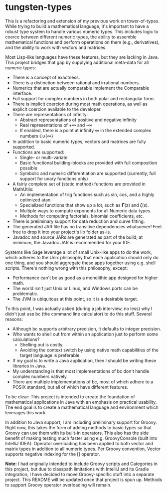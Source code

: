# tungsten-types
This is a refactoring and extension of my previous work on tower-of-types.
While trying to build a mathematical language, it's important to have a
robust type system to handle various numeric types.  This includes logic
to coerce between different numeric types, the ability to assemble
mathematical functions and perform operations on them (e.g., derivatives),
and the ability to work with vectors and matrices.

Most Lisp-like languages have these features, but they are lacking in Java.
This project bridges that gap by supplying additional meta-data for all
numeric types:
* There is a concept of exactness.
* There is a distinction between rational and irrational numbers.
* Numerics that are actually comparable implement the Comparable interface.
* Full support for complex numbers in both polar and rectangular form.
* There is implicit coercion during most math operations, as well as explicit coercion available to the developer.
* There are representations of infinity:
  * Abstract representations of positive and negative infinity
  * Real representations of +∞ and -∞
  * If enabled, there is a point at infinity ∞ in the extended complex numbers ℂ∪{∞}
* In addition to basic numeric types, vectors and matrices are fully supported.
* Functions are supported:
  * Single- or multi-variate
  * Basic functional building-blocks are provided with full composition possible
  * Symbolic and numeric differentiation are supported (currently, full support for unary functions only)
* A fairly complete set of (static method) functions are provided in MathUtils:
  * An implementation of trig functions such as sin, cos, and a highly optimized atan.
  * Specialized functions that show up a lot, such as 𝚪(z) and 𝜁(s).
  * Multiple ways to compute exponents for all Numeric data types.
  * Methods for computing factorials, binomial coefficients, etc.
* There is preliminary support for data reduction and curve fitting.
* The generated JAR file has no transitive dependencies whatsoever! Feel free to drop it into your project's lib folder as-is.
* Javadoc and source JARs are generated as part of the build; at minimum, the Javadoc JAR is recommended for your IDE.

Systems like Sage leverage a lot of small Unix-like apps to do the work,
which adheres to the Unix philosophy that each application should only do
one thing, and you should aggregate these apps together using e.g. shell
scripts.  There's nothing wrong with this philosophy, except:
* Performance can't be as good as a monolithic app designed for higher math.
* The world isn't just Unix or Linux, and Windows ports can be problematic.
* The JVM is ubiquitous at this point, so it is a desirable target.

To this point, I was actually asked (during a job interview, no less) why
I didn't just use bc (the command line calculator) to do this stuff.
Several reasons:
* Although bc supports arbitrary precision, it defaults to integer precision.
* Who wants to shell out from within an application just to perform some calculations?
    * Shelling out is costly.
    * Avoiding the context switch by using native math capabilities of the target language is preferable.
* If my goal is to write a Java application, then I should be writing these libraries in Java.
* My understanding is that most implementations of bc don't handle complex numbers natively.
* There are multiple implementations of bc, most of which adhere to a POSIX standard, but all of which have different features.

To be clear: This project is intended to create the foundation of mathematical
applications in Java with an emphasis on practical usability.  The end goal is
to create a mathematical language and environment which leverages this work.

In addition to Java support, I am including preliminary support for Groovy. Right now, this
takes the form of adding methods to basic types so that Groovy can use them with its
built-in operators. This also has the side benefit of making testing much faster using
e.g. GroovyConsole (built into IntelliJ IDEA). Operator overloading has been applied to
both vector and matrix types in addition to all numeric types. Per Groovy convention,
Vector supports negative indexing for the [] operator.

**Note:** I had originally intended to
include Groovy scripts and Categories in this project, but due to classpath limitations
with IntelliJ and its Gradle integration, I have decided to move Groovy-specific stuff
into a separate project. This README will be updated once that project is spun up.
Methods to support Groovy operator overloading will remain.
